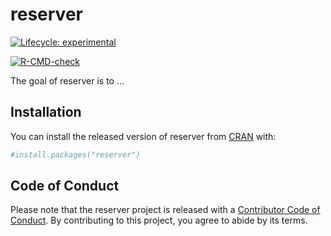 
<!-- README.md is generated from README.Rmd. Please edit that file -->

# reserver

<!-- badges: start -->

[![Lifecycle:
experimental](https://img.shields.io/badge/lifecycle-experimental-orange.svg)](https://lifecycle.r-lib.org/articles/stages.html#experimental)
<!-- [![Codecov test coverage](https://codecov.io/gh/jimbrig/reserver/branch/main/graph/badge.svg)](https://codecov.io/gh/jimbrig/reserver?branch=main) -->
[![R-CMD-check](https://github.com/jimbrig/reserver/workflows/R-CMD-check/badge.svg)](https://github.com/jimbrig/reserver/actions)
<!-- badges: end -->

The goal of reserver is to …

## Installation

You can install the released version of reserver from
[CRAN](https://CRAN.R-project.org) with:

``` r
#install.packages("reserver")
```

## Code of Conduct

Please note that the reserver project is released with a [Contributor
Code of
Conduct](https://contributor-covenant.org/version/2/0/CODE_OF_CONDUCT.html).
By contributing to this project, you agree to abide by its terms.
